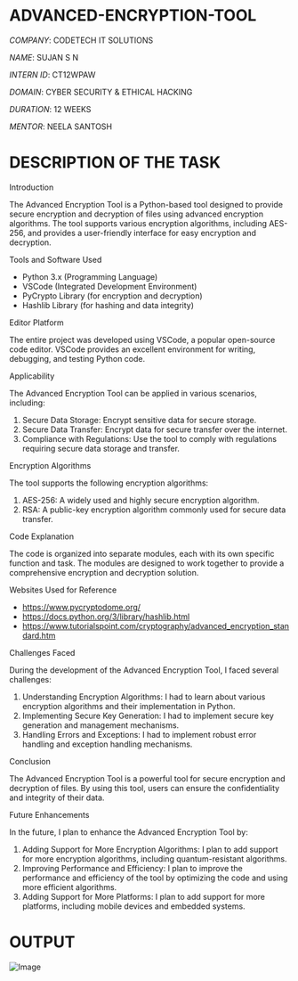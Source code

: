 # ADVANCED-ENCRYPTION-TOOL

*COMPANY*: CODETECH IT SOLUTIONS

*NAME*: SUJAN S N

*INTERN ID*: CT12WPAW

*DOMAIN*: CYBER SECURITY & ETHICAL HACKING

*DURATION*: 12 WEEKS

*MENTOR*: NEELA SANTOSH

# DESCRIPTION OF THE TASK

Introduction

The Advanced Encryption Tool is a Python-based tool designed to provide secure encryption and decryption of files using advanced encryption algorithms. The tool supports various encryption algorithms, including AES-256, and provides a user-friendly interface for easy encryption and decryption.

Tools and Software Used

- Python 3.x (Programming Language)
- VSCode (Integrated Development Environment)
- PyCrypto Library (for encryption and decryption)
- Hashlib Library (for hashing and data integrity)

Editor Platform

The entire project was developed using VSCode, a popular open-source code editor. VSCode provides an excellent environment for writing, debugging, and testing Python code.

Applicability

The Advanced Encryption Tool can be applied in various scenarios, including:

1. Secure Data Storage: Encrypt sensitive data for secure storage.
2. Secure Data Transfer: Encrypt data for secure transfer over the internet.
3. Compliance with Regulations: Use the tool to comply with regulations requiring secure data storage and transfer.

Encryption Algorithms

The tool supports the following encryption algorithms:

1. AES-256: A widely used and highly secure encryption algorithm.
2. RSA: A public-key encryption algorithm commonly used for secure data transfer.

Code Explanation

The code is organized into separate modules, each with its own specific function and task. The modules are designed to work together to provide a comprehensive encryption and decryption solution.

Websites Used for Reference

- https://www.pycryptodome.org/
- https://docs.python.org/3/library/hashlib.html
- https://www.tutorialspoint.com/cryptography/advanced_encryption_standard.htm

Challenges Faced

During the development of the Advanced Encryption Tool, I faced several challenges:

1. Understanding Encryption Algorithms: I had to learn about various encryption algorithms and their implementation in Python.
2. Implementing Secure Key Generation: I had to implement secure key generation and management mechanisms.
3. Handling Errors and Exceptions: I had to implement robust error handling and exception handling mechanisms.

Conclusion

The Advanced Encryption Tool is a powerful tool for secure encryption and decryption of files. By using this tool, users can ensure the confidentiality and integrity of their data.

Future Enhancements

In the future, I plan to enhance the Advanced Encryption Tool by:

1. Adding Support for More Encryption Algorithms: I plan to add support for more encryption algorithms, including quantum-resistant algorithms.
2. Improving Performance and Efficiency: I plan to improve the performance and efficiency of the tool by optimizing the code and using more efficient algorithms.
3. Adding Support for More Platforms: I plan to add support for more platforms, including mobile devices and embedded systems.

# OUTPUT

![Image](https://github.com/user-attachments/assets/f6087e7a-db58-4119-b999-c1b993132288)
